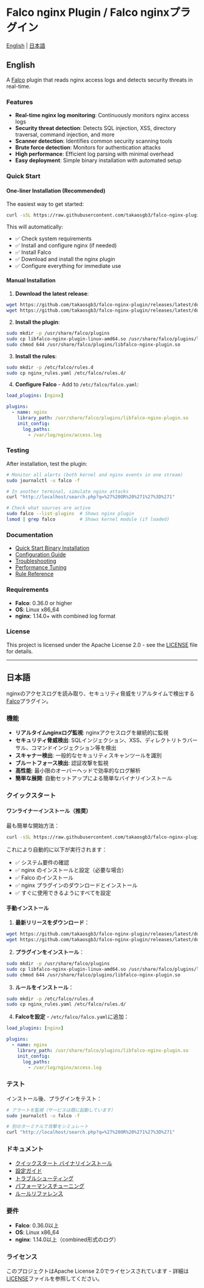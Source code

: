 # Falco nginx Plugin / Falco nginxプラグイン

[English](#english) | [日本語](#japanese)

<a name="english"></a>
## English

A [Falco](https://falco.org) plugin that reads nginx access logs and detects security threats in real-time.

### Features

- **Real-time nginx log monitoring**: Continuously monitors nginx access logs
- **Security threat detection**: Detects SQL injection, XSS, directory traversal, command injection, and more
- **Scanner detection**: Identifies common security scanning tools
- **Brute force detection**: Monitors for authentication attacks
- **High performance**: Efficient log parsing with minimal overhead
- **Easy deployment**: Simple binary installation with automated setup

### Quick Start

#### One-liner Installation (Recommended)

The easiest way to get started:

```bash
curl -sSL https://raw.githubusercontent.com/takaosgb3/falco-nginx-plugin/main/install.sh | sudo bash
```

This will automatically:
- ✅ Check system requirements
- ✅ Install and configure nginx (if needed)
- ✅ Install Falco
- ✅ Download and install the nginx plugin
- ✅ Configure everything for immediate use

#### Manual Installation

1. **Download the latest release**:
```bash
wget https://github.com/takaosgb3/falco-nginx-plugin/releases/latest/download/libfalco-nginx-plugin-linux-amd64.so
wget https://github.com/takaosgb3/falco-nginx-plugin/releases/latest/download/nginx_rules.yaml
```

2. **Install the plugin**:
```bash
sudo mkdir -p /usr/share/falco/plugins
sudo cp libfalco-nginx-plugin-linux-amd64.so /usr/share/falco/plugins/libfalco-nginx-plugin.so
sudo chmod 644 /usr/share/falco/plugins/libfalco-nginx-plugin.so
```

3. **Install the rules**:
```bash
sudo mkdir -p /etc/falco/rules.d
sudo cp nginx_rules.yaml /etc/falco/rules.d/
```

4. **Configure Falco** - Add to `/etc/falco/falco.yaml`:
```yaml
load_plugins: [nginx]

plugins:
  - name: nginx
    library_path: /usr/share/falco/plugins/libfalco-nginx-plugin.so
    init_config:
      log_paths:
        - /var/log/nginx/access.log
```

### Testing

After installation, test the plugin:

```bash
# Monitor all alerts (both kernel and nginx events in one stream)
sudo journalctl -u falco -f

# In another terminal, simulate nginx attacks
curl "http://localhost/search.php?q=%27%20OR%20%271%27%3D%271"

# Check what sources are active
sudo falco --list-plugins  # Shows nginx plugin
lsmod | grep falco         # Shows kernel module (if loaded)
```

### Documentation

- [Quick Start Binary Installation](docs/QUICK_START_BINARY_INSTALLATION.md)
- [Configuration Guide](docs/configuration.md)
- [Troubleshooting](docs/troubleshooting.md)
- [Performance Tuning](docs/performance.md)
- [Rule Reference](docs/rules.md)

### Requirements

- **Falco**: 0.36.0 or higher
- **OS**: Linux x86_64
- **nginx**: 1.14.0+ with combined log format

### License

This project is licensed under the Apache License 2.0 - see the [LICENSE](LICENSE) file for details.

---

<a name="japanese"></a>
## 日本語

nginxのアクセスログを読み取り、セキュリティ脅威をリアルタイムで検出する[Falco](https://falco.org)プラグイン。

### 機能

- **リアルタイムnginxログ監視**: nginxアクセスログを継続的に監視
- **セキュリティ脅威検出**: SQLインジェクション、XSS、ディレクトリトラバーサル、コマンドインジェクション等を検出
- **スキャナー検出**: 一般的なセキュリティスキャンツールを識別
- **ブルートフォース検出**: 認証攻撃を監視
- **高性能**: 最小限のオーバーヘッドで効率的なログ解析
- **簡単な展開**: 自動セットアップによる簡単なバイナリインストール

### クイックスタート

#### ワンライナーインストール（推奨）

最も簡単な開始方法：

```bash
curl -sSL https://raw.githubusercontent.com/takaosgb3/falco-nginx-plugin/main/install.sh | sudo bash
```

これにより自動的に以下が実行されます：
- ✅ システム要件の確認
- ✅ nginx のインストールと設定（必要な場合）
- ✅ Falco のインストール
- ✅ nginx プラグインのダウンロードとインストール
- ✅ すぐに使用できるようにすべてを設定

#### 手動インストール

1. **最新リリースをダウンロード**：
```bash
wget https://github.com/takaosgb3/falco-nginx-plugin/releases/latest/download/libfalco-nginx-plugin-linux-amd64.so
wget https://github.com/takaosgb3/falco-nginx-plugin/releases/latest/download/nginx_rules.yaml
```

2. **プラグインをインストール**：
```bash
sudo mkdir -p /usr/share/falco/plugins
sudo cp libfalco-nginx-plugin-linux-amd64.so /usr/share/falco/plugins/libfalco-nginx-plugin.so
sudo chmod 644 /usr/share/falco/plugins/libfalco-nginx-plugin.so
```

3. **ルールをインストール**：
```bash
sudo mkdir -p /etc/falco/rules.d
sudo cp nginx_rules.yaml /etc/falco/rules.d/
```

4. **Falcoを設定** - `/etc/falco/falco.yaml`に追加：
```yaml
load_plugins: [nginx]

plugins:
  - name: nginx
    library_path: /usr/share/falco/plugins/libfalco-nginx-plugin.so
    init_config:
      log_paths:
        - /var/log/nginx/access.log
```

### テスト

インストール後、プラグインをテスト：

```bash
# アラートを監視（サービスは既に起動しています）
sudo journalctl -u falco -f

# 別のターミナルで攻撃をシミュレート
curl "http://localhost/search.php?q=%27%20OR%20%271%27%3D%271"
```

### ドキュメント

- [クイックスタート バイナリインストール](docs/QUICK_START_BINARY_INSTALLATION.md)
- [設定ガイド](docs/configuration.md)
- [トラブルシューティング](docs/troubleshooting.md)
- [パフォーマンスチューニング](docs/performance.md)
- [ルールリファレンス](docs/rules.md)

### 要件

- **Falco**: 0.36.0以上
- **OS**: Linux x86_64
- **nginx**: 1.14.0以上（combined形式のログ）

### ライセンス

このプロジェクトはApache License 2.0でライセンスされています - 詳細は[LICENSE](LICENSE)ファイルを参照してください。